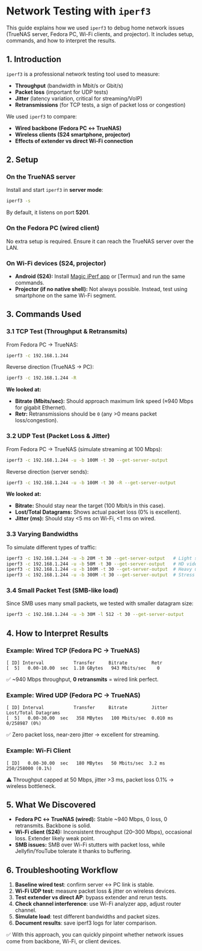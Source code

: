# Network Testing with `iperf3`

This guide explains how we used `iperf3` to debug home network issues (TrueNAS server, Fedora PC, Wi-Fi clients, and projector). It includes setup, commands, and how to interpret the results.



## 1. Introduction

`iperf3` is a professional network testing tool used to measure:

* **Throughput** (bandwidth in Mbit/s or Gbit/s)
* **Packet loss** (important for UDP tests)
* **Jitter** (latency variation, critical for streaming/VoIP)
* **Retransmissions** (for TCP tests, a sign of packet loss or congestion)

We used `iperf3` to compare:

* **Wired backbone (Fedora PC ↔ TrueNAS)**
* **Wireless clients (S24 smartphone, projector)**
* **Effects of extender vs direct Wi-Fi connection**



## 2. Setup

### On the **TrueNAS server**

Install and start `iperf3` in **server mode**:

```bash
iperf3 -s
```

By default, it listens on port **5201**.

### On the **Fedora PC (wired client)**

No extra setup is required. Ensure it can reach the TrueNAS server over the LAN.

### On **Wi-Fi devices (S24, projector)**

* **Android (S24):** Install [Magic iPerf app](https://play.google.com/store/apps/details?id=tech.misfitlabs.iperf) or \[Termux] and run the same commands.
* **Projector (if no native shell):** Not always possible. Instead, test using smartphone on the same Wi-Fi segment.



## 3. Commands Used

### 3.1 TCP Test (Throughput & Retransmits)

From Fedora PC → TrueNAS:

```bash
iperf3 -c 192.168.1.244
```

Reverse direction (TrueNAS → PC):

```bash
iperf3 -c 192.168.1.244 -R
```

**We looked at:**

* **Bitrate (Mbits/sec):** Should approach maximum link speed (≈940 Mbps for gigabit Ethernet).
* **Retr:** Retransmissions should be `0` (any >0 means packet loss/congestion).



### 3.2 UDP Test (Packet Loss & Jitter)

From Fedora PC → TrueNAS (simulate streaming at 100 Mbps):

```bash
iperf3 -c 192.168.1.244 -u -b 100M -t 30 --get-server-output
```

Reverse direction (server sends):

```bash
iperf3 -c 192.168.1.244 -u -b 100M -t 30 -R --get-server-output
```

**We looked at:**

* **Bitrate:** Should stay near the target (100 Mbit/s in this case).
* **Lost/Total Datagrams:** Shows actual packet loss (0% is excellent).
* **Jitter (ms):** Should stay <5 ms on Wi-Fi, <1 ms on wired.



### 3.3 Varying Bandwidths

To simulate different types of traffic:

```bash
iperf3 -c 192.168.1.244 -u -b 20M -t 30 --get-server-output   # Light streaming
iperf3 -c 192.168.1.244 -u -b 50M -t 30 --get-server-output   # HD video
iperf3 -c 192.168.1.244 -u -b 100M -t 30 --get-server-output  # Heavy use
iperf3 -c 192.168.1.244 -u -b 300M -t 30 --get-server-output  # Stress test
```



### 3.4 Small Packet Test (SMB-like load)

Since SMB uses many small packets, we tested with smaller datagram size:

```bash
iperf3 -c 192.168.1.244 -u -b 30M -l 512 -t 30 --get-server-output
```



## 4. How to Interpret Results

### Example: Wired TCP (Fedora PC → TrueNAS)

```
[ ID] Interval           Transfer     Bitrate         Retr
[  5]   0.00-10.00  sec  1.10 GBytes   943 Mbits/sec    0
```

✅ \~940 Mbps throughput, **0 retransmits** = wired link perfect.



### Example: Wired UDP (Fedora PC → TrueNAS)

```
[ ID] Interval           Transfer     Bitrate         Jitter    Lost/Total Datagrams
[  5]   0.00-30.00  sec   358 MBytes   100 Mbits/sec  0.010 ms  0/258987 (0%)
```

✅ Zero packet loss, near-zero jitter → excellent for streaming.



### Example: Wi-Fi Client

```
[ ID]   0.00-30.00  sec   180 MBytes   50 Mbits/sec  3.2 ms  250/258000 (0.1%)
```

⚠️ Throughput capped at 50 Mbps, jitter >3 ms, packet loss 0.1% → wireless bottleneck.



## 5. What We Discovered

* **Fedora PC ↔ TrueNAS (wired):** Stable \~940 Mbps, 0 loss, 0 retransmits. Backbone is solid.
* **Wi-Fi client (S24):** Inconsistent throughput (20–300 Mbps), occasional loss. Extender likely weak point.
* **SMB issues:** SMB over Wi-Fi stutters with packet loss, while Jellyfin/YouTube tolerate it thanks to buffering.



## 6. Troubleshooting Workflow

1. **Baseline wired test**: confirm server ↔ PC link is stable.
2. **Wi-Fi UDP test**: measure packet loss & jitter on wireless devices.
3. **Test extender vs direct AP**: bypass extender and rerun tests.
4. **Check channel interference**: use Wi-Fi analyzer app, adjust router channel.
5. **Simulate load**: test different bandwidths and packet sizes.
6. **Document results**: save iperf3 logs for later comparison.



✅ With this approach, you can quickly pinpoint whether network issues come from backbone, Wi-Fi, or client devices.

